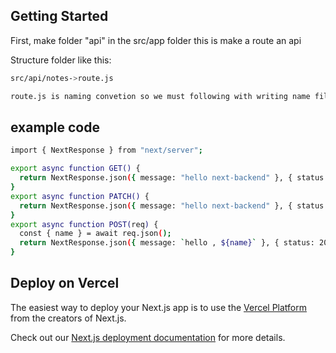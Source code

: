 ## Getting Started

First, make folder "api" in the src/app folder
this is make a route an api

Structure folder like this:

```bash
src/api/notes->route.js

route.js is naming convetion so we must following with writing name file "route.js"
```

## example code

```bash
import { NextResponse } from "next/server";

export async function GET() {
  return NextResponse.json({ message: "hello next-backend" }, { status: 200 });
}
export async function PATCH() {
  return NextResponse.json({ message: "hello next-backend" }, { status: 200 });
}
export async function POST(req) {
  const { name } = await req.json();
  return NextResponse.json({ message: `hello , ${name}` }, { status: 200 });
}

```

## Deploy on Vercel

The easiest way to deploy your Next.js app is to use the [Vercel Platform](https://vercel.com/new?utm_medium=default-template&filter=next.js&utm_source=create-next-app&utm_campaign=create-next-app-readme) from the creators of Next.js.

Check out our [Next.js deployment documentation](https://nextjs.org/docs/deployment) for more details.
